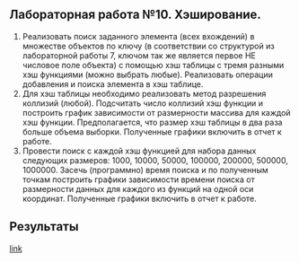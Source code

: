 ## Лабораторная работа №10. Хэширование.

1. Реализовать поиск заданного элемента (всех вхождений) в множестве объектов по ключу (в соответствии со структурой из  лабораторной работы 7, ключом так же является  первое НЕ числовое поле объекта) с помощью хэш таблицы с тремя разными хэш функциями (можно выбрать любые). Реализовать операции добавления и поиска элемента в хэш таблице.
2. Для хэш таблицы необходимо реализовать метод разрешения коллизий (любой). Подсчитать число коллизий хэш функции и построить график зависимости от размерности массива для каждой хэш функции. Предполагается, что размер хэш таблицы в два раза больше объема выборки. Полученные графики включить в отчет к работе.
3. Провести поиск с каждой хэш функцией для набора данных следующих размеров: 1000, 10000, 50000, 100000, 200000, 500000, 1000000. Засечь (программно) время поиска  и по полученным точкам построить графики зависимости времени поиска от размерности данных для каждого из функций на одной оси координат. Полученные графики включить в отчет к работе.

## Результаты

[//]: # (![Results1]&#40;./results1.png "results1"&#41;)

[//]: # (![Results2]&#40;./results2.png "results2"&#41;)

[link](https://docs.google.com/document/d/1CMXbEZi36OqvZEDVKdba2B6E8C84AGzry2jvDVYcILc/edit?tab=t.0)